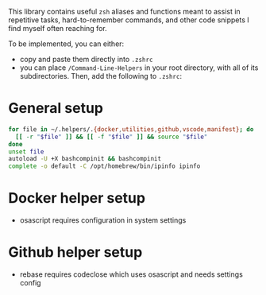 This library contains useful `zsh` aliases and functions meant to assist in repetitive tasks, hard-to-remember commands, and other code snippets I find myself often reaching for.

To be implemented, you can either:

- copy and paste them directly into `.zshrc`
- you can place `/Command-Line-Helpers` in your root directory, with all of its subdirectories. Then, add the following to `.zshrc`:

# General setup

```bash
for file in ~/.helpers/.{docker,utilities,github,vscode,manifest}; do
  [[ -r "$file" ]] && [[ -f "$file" ]] && source "$file"
done
unset file
autoload -U +X bashcompinit && bashcompinit
complete -o default -C /opt/homebrew/bin/ipinfo ipinfo
```

# Docker helper setup

- osascript requires configuration in system settings

# Github helper setup

- rebase requires codeclose which uses osascript and needs settings config
